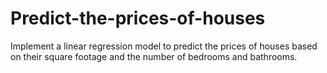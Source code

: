 # Predict-the-prices-of-houses
Implement a linear regression model to predict the prices of houses based on their square footage and the number of bedrooms and bathrooms.
